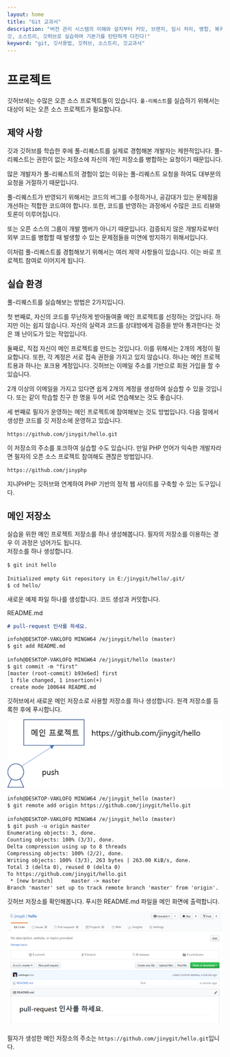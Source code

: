 ```yaml
---
layout: home
title: "Git 교과서"
description: "버전 관리 시스템의 이해와 설치부터 커밋, 브랜치, 임시 처리, 병합, 복귀, 서브모듈, 태그까지
깃, 소스트리, 깃허브로 실습하며 기본기를 탄탄하게 다진다!"
keyword: "git, 깃사용법, 깃허브, 소스트리, 깃교과서"
---
```

# 프로젝트
깃허브에는 수많은 오픈 소스 프로젝트들이 있습니다. 
`풀-리퀘스트`를 실습하기 위해서는 대상이 되는 오픈 소스 프로젝트가 필요합니다.

## 제약 사항
깃과 깃허브를 학습한 후에 풀-리퀘스트를 실제로 경험해본 개발자는 제한적입니다. 
풀-리퀘스트는 권한이 없는 저장소에 자신의 개인 저장소를 병합하는 요청이기 때문입니다.

많은 개발자가 풀-리퀘스트의 경험이 없는 이유는 풀-리퀘스트 요청을 하여도 대부분의 요청을 거절하기 때문입니다. 

풀-리퀘스트가 반영되기 위해서는 코드의 버그를 수정하거나, 공감대가 있는 문제점을 개선하는 적합한 코드여야 합니다. 
또한, 코드를 반영하는 과정에서 수많은 코드 리뷰와 토론이 이루어집니다.

또는 오픈 소스의 그룹이 개발 멤버가 아니기 때문입니다. 
검증되지 않은 개발자로부터 외부 코드를 병합할 때 발생할 수 있는 문제점들을 미연에 방지하기 위해서입니다.

이처럼 풀-리퀘스트를 경험해보기 위해서는 여러 제약 사항들이 있습니다. 이는 바로 프로젝트 참여로 이어지게 됩니다.

## 실습 환경
풀-리퀘스트를 실습해보는 방법은 2가지입니다. 

첫 번째로, 자신의 코드를 무난하게 받아들여줄 메인 프로젝트를 선정하는 것입니다. 하지만 이는 쉽지 않습니다. 
자신의 실력과 코드를 상대방에게 검증을 받아 통과한다는 것은 꽤 난이도가 있는 작업입니다.  

둘째로, 직접 자신이 메인 프로젝트를 만드는 것입니다. 이를 위해서는 2개의 계정이 필요합니다. 
또한, 각 계정은 서로 접속 권한을 가지고 있지 않습니다. 하나는 메인 프로젝트용과 하나는 포크용 계정입니다. 
깃허브는 이메일 주소를 기반으로 회원 가입을 할 수 있습니다.  

2개 이상의 이메일을 가지고 있다면 쉽게 2개의 계정을 생성하여 실습할 수 있을 것입니다. 
또는 같이 학습할 친구 한 명을 두어 서로 연습해보는 것도 좋습니다.

세 번째로 필자가 운영하는 메인 프로젝트에 참여해보는 것도 방법입니다. 
다음 절에서 생성한 코드를 깃 저장소에 운영하고 있습니다. 

```
https://github.com/jinygit/hello.git
```

이 저장소의 주소를 포크하여 실습할 수도 있습니다. 
만일 PHP 언어가 익숙한 개발자라면 필자의 오픈 소스 프로젝트 참여해도 괜찮은 방법입니다.

```
https://github.com/jinyphp
```

지니PHP는 깃허브와 연계하여 PHP 기반의 정적 웹 사이트를 구축할 수 있는 도구입니다.

## 메인 저장소
실습을 위한 메인 프로젝트 저장소를 하나 생성해봅니다. 필자의 저장소를 이용하는 경우 이 과정은 넘어가도 됩니다.  
저장소를 하나 생성합니다.

```
$ git init hello

Initialized empty Git repository in E:/jinygit/hello/.git/
$ cd hello/
```

새로운 예제 파일 하나를 생성합니다. 코드 생성과 커밋합니다. 

README.md
```md
# pull-request 인사를 하세요.
```

```
infoh@DESKTOP-VAKLOFQ MINGW64 /e/jinygit/hello (master)
$ git add README.md

infoh@DESKTOP-VAKLOFQ MINGW64 /e/jinygit/hello (master)
$ git commit -m "first"
[master (root-commit) b93e6ed] first
 1 file changed, 1 insertion(+)
 create mode 100644 README.md
```

깃허브에서 새로운 메인 저장소로 사용할 저장소를 하나 생성합니다. 
원격 저장소를 등록한 후에 푸시합니다.

![풀리퀘스트](./img/image001.png)
 
```
infoh@DESKTOP-VAKLOFQ MINGW64 /e/jinygit_hello (master)
$ git remote add origin https://github.com/jinygit/hello.git

infoh@DESKTOP-VAKLOFQ MINGW64 /e/jinygit_hello (master)
$ git push -u origin master
Enumerating objects: 3, done.
Counting objects: 100% (3/3), done.
Delta compression using up to 8 threads
Compressing objects: 100% (2/2), done.
Writing objects: 100% (3/3), 263 bytes | 263.00 KiB/s, done.
Total 3 (delta 0), reused 0 (delta 0)
To https://github.com/jinygit/hello.git
 * [new branch]      master -> master
Branch 'master' set up to track remote branch 'master' from 'origin'.
```

깃허브 저장소를 확인해봅니다. 
푸시한 README.md 파일을 메인 화면에 출력합니다.

![풀리퀘스트](./img/image002.png) 

필자가 생성한 메인 저장소의 주소는 `https://github.com/jinygit/hello.git`입니다.
